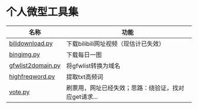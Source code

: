 # 个人微型工具集
名称     | 功能
-------- | -----
[bilidownload.py]([url](https://github.com/LGlightflow/My_Crawl/blob/main/bilidownload.py)) | 下载bilibili网址视频（现估计已失效）
[bingimg.py]([url](https://github.com/LGlightflow/My_Crawl/blob/main/bingimg.py)) | 下载每日一图
[gfwlist2domain.py](https://github.com/LGlightflow/My_Crawl/blob/main/gfwlist2domain.py) | 将gfwlist转换为域名
[highfreqword.py]([url](https://github.com/LGlightflow/My_Crawl/blob/main/highfreqword.py)) | 提取txt高频词
[vote.py](https://github.com/LGlightflow/My_Crawl/blob/main/vote.py) | 刷票用，网址已经失效；思路：绕验证，找对应get请求...
